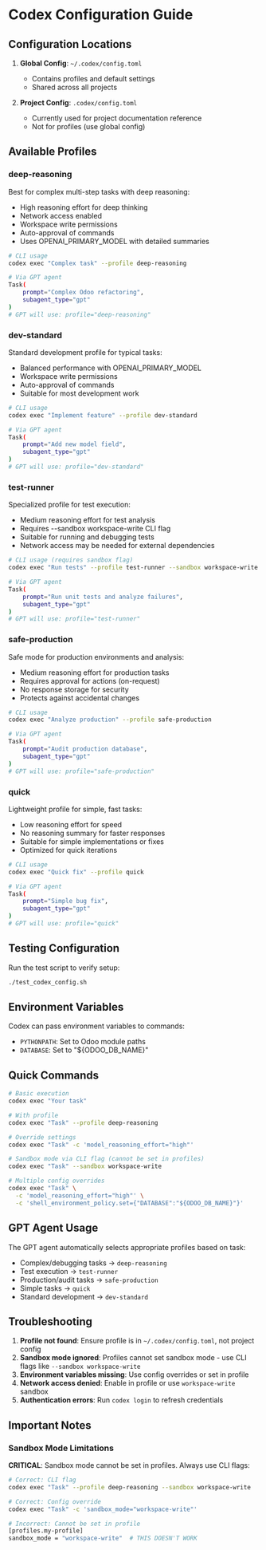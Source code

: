 # Codex Configuration Guide

## Configuration Locations

1. **Global Config**: `~/.codex/config.toml`
    - Contains profiles and default settings
    - Shared across all projects

2. **Project Config**: `.codex/config.toml`
    - Currently used for project documentation reference
    - Not for profiles (use global config)

## Available Profiles

### deep-reasoning

Best for complex multi-step tasks with deep reasoning:

- High reasoning effort for deep thinking
- Network access enabled
- Workspace write permissions
- Auto-approval of commands
- Uses OPENAI_PRIMARY_MODEL with detailed summaries

```bash
# CLI usage
codex exec "Complex task" --profile deep-reasoning

# Via GPT agent
Task(
    prompt="Complex Odoo refactoring",
    subagent_type="gpt"
)
# GPT will use: profile="deep-reasoning"
```

### dev-standard

Standard development profile for typical tasks:

- Balanced performance with OPENAI_PRIMARY_MODEL
- Workspace write permissions
- Auto-approval of commands
- Suitable for most development work

```bash
# CLI usage
codex exec "Implement feature" --profile dev-standard

# Via GPT agent
Task(
    prompt="Add new model field",
    subagent_type="gpt"
)
# GPT will use: profile="dev-standard"
```

### test-runner

Specialized profile for test execution:

- Medium reasoning effort for test analysis
- Requires --sandbox workspace-write CLI flag
- Suitable for running and debugging tests
- Network access may be needed for external dependencies

```bash
# CLI usage (requires sandbox flag)
codex exec "Run tests" --profile test-runner --sandbox workspace-write

# Via GPT agent
Task(
    prompt="Run unit tests and analyze failures",
    subagent_type="gpt"
)
# GPT will use: profile="test-runner"
```

### safe-production

Safe mode for production environments and analysis:

- Medium reasoning effort for production tasks
- Requires approval for actions (on-request)
- No response storage for security
- Protects against accidental changes

```bash
# CLI usage
codex exec "Analyze production" --profile safe-production

# Via GPT agent
Task(
    prompt="Audit production database",
    subagent_type="gpt"
)
# GPT will use: profile="safe-production"
```

### quick

Lightweight profile for simple, fast tasks:

- Low reasoning effort for speed
- No reasoning summary for faster responses
- Suitable for simple implementations or fixes
- Optimized for quick iterations

```bash
# CLI usage
codex exec "Quick fix" --profile quick

# Via GPT agent
Task(
    prompt="Simple bug fix",
    subagent_type="gpt"
)
# GPT will use: profile="quick"
```

## Testing Configuration

Run the test script to verify setup:

```bash
./test_codex_config.sh
```

## Environment Variables

Codex can pass environment variables to commands:

- `PYTHONPATH`: Set to Odoo module paths
- `DATABASE`: Set to "${ODOO_DB_NAME}"

## Quick Commands

```bash
# Basic execution
codex exec "Your task"

# With profile
codex exec "Task" --profile deep-reasoning

# Override settings
codex exec "Task" -c 'model_reasoning_effort="high"'

# Sandbox mode via CLI flag (cannot be set in profiles)
codex exec "Task" --sandbox workspace-write

# Multiple config overrides
codex exec "Task" \
  -c 'model_reasoning_effort="high"' \
  -c 'shell_environment_policy.set={"DATABASE":"${ODOO_DB_NAME}"}'
```

## GPT Agent Usage

The GPT agent automatically selects appropriate profiles based on task:

- Complex/debugging tasks → `deep-reasoning`
- Test execution → `test-runner`
- Production/audit tasks → `safe-production`
- Simple tasks → `quick`
- Standard development → `dev-standard`

## Troubleshooting

1. **Profile not found**: Ensure profile is in `~/.codex/config.toml`, not project config
2. **Sandbox mode ignored**: Profiles cannot set sandbox mode - use CLI flags like `--sandbox workspace-write`
3. **Environment variables missing**: Use config overrides or set in profile
4. **Network access denied**: Enable in profile or use `workspace-write` sandbox
5. **Authentication errors**: Run `codex login` to refresh credentials

## Important Notes

### Sandbox Mode Limitations

**CRITICAL**: Sandbox mode cannot be set in profiles. Always use CLI flags:

```bash
# Correct: CLI flag
codex exec "Task" --profile deep-reasoning --sandbox workspace-write

# Correct: Config override
codex exec "Task" -c 'sandbox_mode="workspace-write"'

# Incorrect: Cannot be set in profile
[profiles.my-profile]
sandbox_mode = "workspace-write"  # THIS DOESN'T WORK
```
